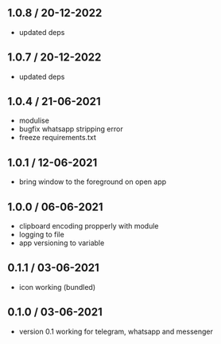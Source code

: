 ## 1.0.8 / 20-12-2022
  * updated deps

## 1.0.7 / 20-12-2022
  * updated deps

## 1.0.4 / 21-06-2021
  * modulise
  * bugfix whatsapp stripping error
  * freeze requirements.txt

## 1.0.1 / 12-06-2021
  * bring window to the foreground on open app

## 1.0.0 / 06-06-2021
  * clipboard encoding propperly with module
  * logging to file
  * app versioning to variable

## 0.1.1 / 03-06-2021
  * icon working (bundled)

## 0.1.0 / 03-06-2021
  * version 0.1 working for telegram, whatsapp and messenger